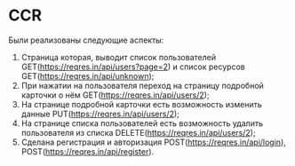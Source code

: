 # CCR
Были реализованы следующие аспекты:
1) Страница которая, выводит список пользователей GET(https://reqres.in/api/users?page=2) и список ресурсов GET(https://reqres.in/api/unknown);
2) При нажатии на пользователя переход на страницу подробной карточки о нём GET(https://reqres.in/api/users/2);
3) На странице подробной карточки есть возможность изменить данные PUT(https://reqres.in/api/users/2);
4) На странице списка пользователей есть возможность удалить пользователя из списка DELETE(https://reqres.in/api/users/2);
5) Сделана регистрация и авторизация POST(https://reqres.in/api/login), POST(https://reqres.in/api/register).
